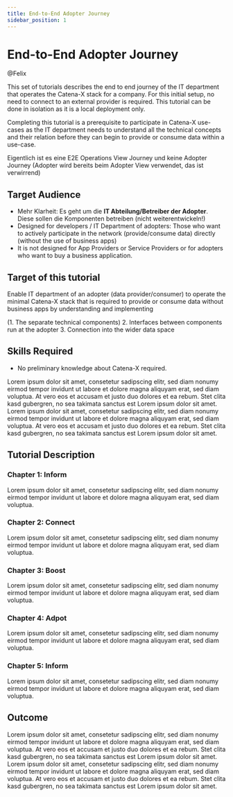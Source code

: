 ```yaml
---
title: End-to-End Adopter Journey
sidebar_position: 1
---
```


# End-to-End Adopter Journey

@Felix

This set of tutorials describes the end to end journey of the IT department that operates the Catena-X stack for a company.
For this initial setup, no need to connect to an external provider is required. This tutorial can be done in isolation as it is a local deployment only.

Completing this tutorial is a prerequisite to participate in Catena-X use-cases as the IT department needs to understand all the technical concepts and their relation before they can begin to provide or consume data within a use-case.

Eigentlich ist es eine E2E Operations View Journey und keine Adopter Journey (Adopter wird bereits beim Adopter View verwendet, das ist verwirrend)

## Target Audience

- Mehr Klarheit: Es geht um die **IT Abteilung/Betreiber der Adopter**. Diese sollen die Komponenten betreiben (nicht weiterentwickeln!)
- Designed for developers / IT Department of adopters: Those who want to actively participate in the network (provide/consume data) directly (without the use of business apps)
- It is not designed for App Providers or Service Providers or for adopters who want to buy a business application.

## Target of this tutorial

Enable IT department of an adopter (data provider/consumer) to operate the minimal Catena-X stack that is required to provide or consume data without business apps by understanding and implementing

(1. The separate technical components)
2. Interfaces between components run at the adopter
3. Connection into the wider data space

## Skills Required

- No preliminary knowledge about Catena-X required.

Lorem ipsum dolor sit amet, consetetur sadipscing elitr, sed diam nonumy eirmod tempor invidunt ut labore et dolore magna aliquyam erat, sed diam voluptua. At vero eos et accusam et justo duo dolores et ea rebum. Stet clita kasd gubergren, no sea takimata sanctus est Lorem ipsum dolor sit amet. Lorem ipsum dolor sit amet, consetetur sadipscing elitr, sed diam nonumy eirmod tempor invidunt ut labore et dolore magna aliquyam erat, sed diam voluptua. At vero eos et accusam et justo duo dolores et ea rebum. Stet clita kasd gubergren, no sea takimata sanctus est Lorem ipsum dolor sit amet.

## Tutorial Description

### Chapter 1: Inform

Lorem ipsum dolor sit amet, consetetur sadipscing elitr, sed diam nonumy eirmod tempor invidunt ut labore et dolore magna aliquyam erat, sed diam voluptua.

### Chapter 2: Connect

Lorem ipsum dolor sit amet, consetetur sadipscing elitr, sed diam nonumy eirmod tempor invidunt ut labore et dolore magna aliquyam erat, sed diam voluptua.

### Chapter 3: Boost

Lorem ipsum dolor sit amet, consetetur sadipscing elitr, sed diam nonumy eirmod tempor invidunt ut labore et dolore magna aliquyam erat, sed diam voluptua.

### Chapter 4: Adpot

Lorem ipsum dolor sit amet, consetetur sadipscing elitr, sed diam nonumy eirmod tempor invidunt ut labore et dolore magna aliquyam erat, sed diam voluptua.

### Chapter 5: Inform

Lorem ipsum dolor sit amet, consetetur sadipscing elitr, sed diam nonumy eirmod tempor invidunt ut labore et dolore magna aliquyam erat, sed diam voluptua.

## Outcome

Lorem ipsum dolor sit amet, consetetur sadipscing elitr, sed diam nonumy eirmod tempor invidunt ut labore et dolore magna aliquyam erat, sed diam voluptua. At vero eos et accusam et justo duo dolores et ea rebum. Stet clita kasd gubergren, no sea takimata sanctus est Lorem ipsum dolor sit amet. Lorem ipsum dolor sit amet, consetetur sadipscing elitr, sed diam nonumy eirmod tempor invidunt ut labore et dolore magna aliquyam erat, sed diam voluptua. At vero eos et accusam et justo duo dolores et ea rebum. Stet clita kasd gubergren, no sea takimata sanctus est Lorem ipsum dolor sit amet.